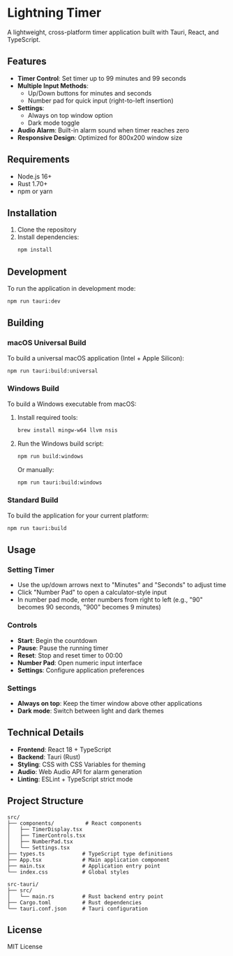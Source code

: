 # Lightning Timer

A lightweight, cross-platform timer application built with Tauri, React, and TypeScript.

## Features

- **Timer Control**: Set timer up to 99 minutes and 99 seconds
- **Multiple Input Methods**:
  - Up/Down buttons for minutes and seconds
  - Number pad for quick input (right-to-left insertion)
- **Settings**:
  - Always on top window option
  - Dark mode toggle
- **Audio Alarm**: Built-in alarm sound when timer reaches zero
- **Responsive Design**: Optimized for 800x200 window size

## Requirements

- Node.js 16+
- Rust 1.70+
- npm or yarn

## Installation

1. Clone the repository
2. Install dependencies:
   ```bash
   npm install
   ```

## Development

To run the application in development mode:

```bash
npm run tauri:dev
```

## Building

### macOS Universal Build

To build a universal macOS application (Intel + Apple Silicon):

```bash
npm run tauri:build:universal
```

### Windows Build

To build a Windows executable from macOS:

1. Install required tools:

   ```bash
   brew install mingw-w64 llvm nsis
   ```

2. Run the Windows build script:

   ```bash
   npm run build:windows
   ```

   Or manually:

   ```bash
   npm run tauri:build:windows
   ```

### Standard Build

To build the application for your current platform:

```bash
npm run tauri:build
```

## Usage

### Setting Timer

- Use the up/down arrows next to "Minutes" and "Seconds" to adjust time
- Click "Number Pad" to open a calculator-style input
- In number pad mode, enter numbers from right to left (e.g., "90" becomes 90 seconds, "900" becomes 9 minutes)

### Controls

- **Start**: Begin the countdown
- **Pause**: Pause the running timer
- **Reset**: Stop and reset timer to 00:00
- **Number Pad**: Open numeric input interface
- **Settings**: Configure application preferences

### Settings

- **Always on top**: Keep the timer window above other applications
- **Dark mode**: Switch between light and dark themes

## Technical Details

- **Frontend**: React 18 + TypeScript
- **Backend**: Tauri (Rust)
- **Styling**: CSS with CSS Variables for theming
- **Audio**: Web Audio API for alarm generation
- **Linting**: ESLint + TypeScript strict mode

## Project Structure

```
src/
├── components/          # React components
│   ├── TimerDisplay.tsx
│   ├── TimerControls.tsx
│   ├── NumberPad.tsx
│   └── Settings.tsx
├── types.ts            # TypeScript type definitions
├── App.tsx             # Main application component
├── main.tsx            # Application entry point
└── index.css           # Global styles

src-tauri/
├── src/
│   └── main.rs         # Rust backend entry point
├── Cargo.toml          # Rust dependencies
└── tauri.conf.json     # Tauri configuration
```

## License

MIT License

